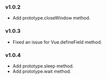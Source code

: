 ### v1.0.2

- Add prototype.closeWindow method.

### v1.0.3

- Fixed an issue for Vue.defineField method.

### v1.0.4

- Add prototype.sleep method.
- Add prototype.wait method.

<br />
<br />
<br />
